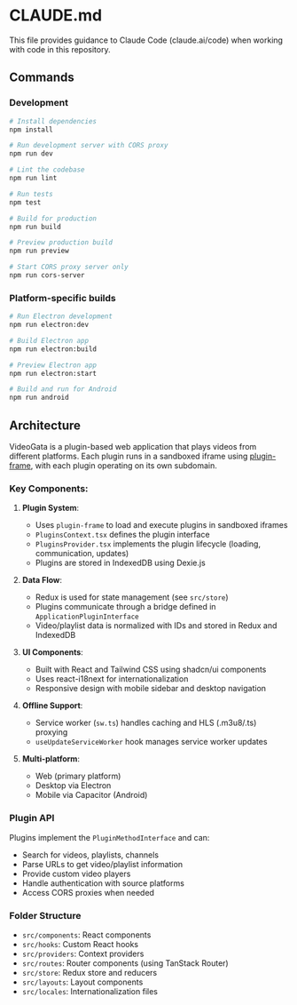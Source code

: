# CLAUDE.md

This file provides guidance to Claude Code (claude.ai/code) when working with code in this repository.

## Commands

### Development

```bash
# Install dependencies
npm install

# Run development server with CORS proxy
npm run dev

# Lint the codebase
npm run lint

# Run tests
npm test

# Build for production
npm run build

# Preview production build
npm run preview

# Start CORS proxy server only
npm run cors-server
```

### Platform-specific builds

```bash
# Run Electron development
npm run electron:dev

# Build Electron app
npm run electron:build

# Preview Electron app
npm run electron:start

# Build and run for Android
npm run android
```

## Architecture

VideoGata is a plugin-based web application that plays videos from different platforms. Each plugin runs in a sandboxed iframe using [plugin-frame](https://github.com/elijahgreen/plugin-frame), with each plugin operating on its own subdomain.

### Key Components:

1. **Plugin System**: 
   - Uses `plugin-frame` to load and execute plugins in sandboxed iframes
   - `PluginsContext.tsx` defines the plugin interface
   - `PluginsProvider.tsx` implements the plugin lifecycle (loading, communication, updates)
   - Plugins are stored in IndexedDB using Dexie.js

2. **Data Flow**:
   - Redux is used for state management (see `src/store`)
   - Plugins communicate through a bridge defined in `ApplicationPluginInterface`
   - Video/playlist data is normalized with IDs and stored in Redux and IndexedDB

3. **UI Components**:
   - Built with React and Tailwind CSS using shadcn/ui components
   - Uses react-i18next for internationalization
   - Responsive design with mobile sidebar and desktop navigation

4. **Offline Support**:
   - Service worker (`sw.ts`) handles caching and HLS (.m3u8/.ts) proxying
   - `useUpdateServiceWorker` hook manages service worker updates

5. **Multi-platform**:
   - Web (primary platform)
   - Desktop via Electron
   - Mobile via Capacitor (Android)

### Plugin API

Plugins implement the `PluginMethodInterface` and can:
- Search for videos, playlists, channels
- Parse URLs to get video/playlist information
- Provide custom video players
- Handle authentication with source platforms
- Access CORS proxies when needed

### Folder Structure

- `src/components`: React components
- `src/hooks`: Custom React hooks
- `src/providers`: Context providers
- `src/routes`: Router components (using TanStack Router)
- `src/store`: Redux store and reducers
- `src/layouts`: Layout components
- `src/locales`: Internationalization files